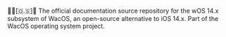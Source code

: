 🍏️📱️[🇴.🇸]📖️ The official documentation source repository for the wOS 14.x subsystem of WacOS, an open-source alternative to iOS 14.x. Part of the WacOS operating system project.
